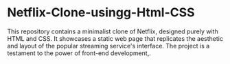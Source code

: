 # Netflix-Clone-usingg-Html-CSS
This repository contains a minimalist clone of Netflix, designed purely with HTML and CSS. It showcases a static web page that replicates the aesthetic and layout of the popular streaming service's interface. The project is a testament to the power of front-end development,.
